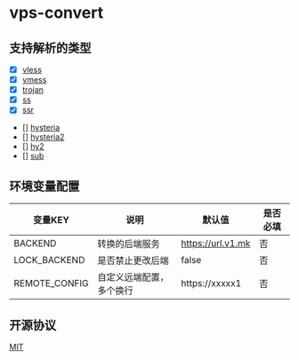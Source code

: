 # vps-convert

## 支持解析的类型

- [x] [vless](vless)
- [x] [vmess](vmess)
- [x] [trojan](trojan)
- [x] [ss](ss)
- [x] [ssr](ssr)
- [] [hysteria]()
- [] [hysteria2]()
- [] [hy2]()
- [] [sub]()

## 环境变量配置

| 变量KEY       | 说明                     | 默认值            | 是否必填 |
| ------------- | ------------------------ | ----------------- | -------- |
| BACKEND       | 转换的后端服务           | https://url.v1.mk | 否       |
| LOCK_BACKEND  | 是否禁止更改后端         | false             | 否       |
| REMOTE_CONFIG | 自定义远端配置，多个换行 | https://xxxxx1    | 否       |

## 开源协议

[MIT](../../LICENSE)
